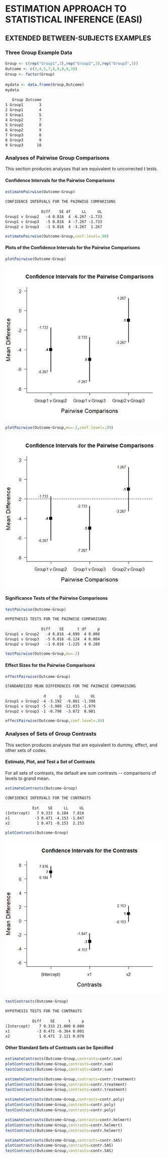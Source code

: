 # ESTIMATION APPROACH TO STATISTICAL INFERENCE (EASI)
## EXTENDED BETWEEN-SUBJECTS EXAMPLES

### Three Group Example Data

```r
Group <- c(rep("Group1",3),rep("Group2",3),rep("Group3",3))
Outcome <- c(3,4,5,7,8,9,8,9,10)
Group <- factor(Group)

mydata <- data.frame(Group,Outcome)
mydata
```
```
   Group Outcome
1 Group1       3
2 Group1       4
3 Group1       5
4 Group2       7
5 Group2       8
6 Group2       9
7 Group3       8
8 Group3       9
9 Group3      10
```

### Analyses of Pairwise Group Comparisons

This section produces analyses that are equivalent to uncorrected t tests.

#### Confidence Intervals for the Pairwise Comparisons

```r
estimatePairwise(Outcome~Group)
```
```
CONFIDENCE INTERVALS FOR THE PAIRWISE COMPARISONS

                Diff    SE df     LL     UL
Group1 v Group2   -4 0.816  4 -6.267 -1.733
Group1 v Group3   -5 0.816  4 -7.267 -2.733
Group2 v Group3   -1 0.816  4 -3.267  1.267
```
```r
estimatePairwise(Outcome~Group,conf.level=.99)
```

#### Plots of the Confidence Intervals for the Pairwise Comparisons

```r
plotPairwise(Outcome~Group)
```
<kbd><img src="ExtendedBetweenSubjectsGraph1.jpg"></kbd>
```r
plotPairwise(Outcome~Group,mu=-2,conf.level=.99)
```
<kbd><img src="ExtendedBetweenSubjectsGraph2.jpg"></kbd>

#### Significance Tests of the Pairwise Comparisons

```r
testPairwise(Outcome~Group)
```
```
HYPOTHESIS TESTS FOR THE PAIRWISE COMPARISONS

                Diff    SE      t df     p
Group1 v Group2   -4 0.816 -4.899  4 0.008
Group1 v Group3   -5 0.816 -6.124  4 0.004
Group2 v Group3   -1 0.816 -1.225  4 0.288
```
```r
testPairwise(Outcome~Group,mu=-2)
```

#### Effect Sizes for the Pairwise Comparisons

```r
effectPairwise(Outcome~Group)
```
```
STANDARDIZED MEAN DIFFERENCES FOR THE PAIRWISE COMPARISONS

                 d      g      LL     UL
Group1 v Group2 -4 -3.192  -9.861 -1.398
Group1 v Group3 -5 -3.989 -12.033 -1.979
Group2 v Group3 -1 -0.798  -3.872  0.981
```
```r
effectPairwise(Outcome~Group,conf.level=.99)
```

### Analyses of Sets of Group Contrasts

This section produces analyses that are equivalent to dummy, effect, and other sets of codes.

#### Estimate, Plot, and Test a Set of Contrasts

For all sets of contrasts, the default are sum contrasts -- comparisons of levels to grand mean.

```r
estimateContrasts(Outcome~Group)
```
```
CONFIDENCE INTERVALS FOR THE CONTRASTS

            Est    SE     LL     UL
(Intercept)   7 0.333  6.184  7.816
x1           -3 0.471 -4.153 -1.847
x2            1 0.471 -0.153  2.153
```
```r
plotContrasts(Outcome~Group)
```
<kbd><img src="ExtendedBetweenSubjectsGraph3.jpg"></kbd>
```r
testContrasts(Outcome~Group)
```
```
HYPOTHESIS TESTS FOR THE CONTRASTS

            Diff    SE      t     p
(Intercept)    7 0.333 21.000 0.000
x1            -3 0.471 -6.364 0.001
x2             1 0.471  2.121 0.078
```

#### Other Standard Sets of Contrasts can be Specified

```r
estimateContrasts(Outcome~Group,contrasts=contr.sum)
plotContrasts(Outcome~Group,contrasts=contr.sum)
testContrasts(Outcome~Group,contrasts=contr.sum)
```
```r
estimateContrasts(Outcome~Group,contrasts=contr.treatment)
plotContrasts(Outcome~Group,contrasts=contr.treatment)
testContrasts(Outcome~Group,contrasts=contr.treatment)
```
```r
estimateContrasts(Outcome~Group,contrasts=contr.poly)
plotContrasts(Outcome~Group,contrasts=contr.poly)
testContrasts(Outcome~Group,contrasts=contr.poly)
```
```r
estimateContrasts(Outcome~Group,contrasts=contr.helmert)
plotContrasts(Outcome~Group,contrasts=contr.helmert)
testContrasts(Outcome~Group,contrasts=contr.helmert)
```
```r
estimateContrasts(Outcome~Group,contrasts=contr.SAS)
plotContrasts(Outcome~Group,contrasts=contr.SAS)
testContrasts(Outcome~Group,contrasts=contr.SAS)
```
